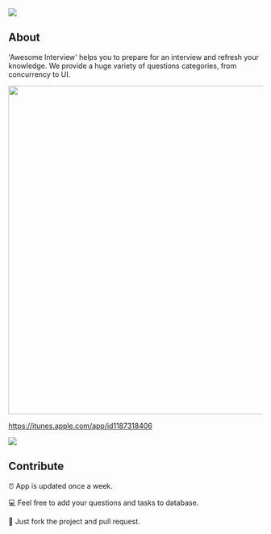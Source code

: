 <img src="https://github.com/dashvlas/awesome-ios-interview/blob/master/Resources/Main.png">

## About

'Awesome Interview' helps you to prepare for an interview and refresh your knowledge.
We provide a huge variety of questions categories, from concurrency to UI.

<img src="https://github.com/dashvlas/awesome-ios-interview/blob/master/Resources/Preview.gif" width="650">

https://itunes.apple.com/app/id1187318406

<img src="https://github.com/dashvlas/awesome-ios-interview/blob/master/Resources/Artboard-filled.png">


## Contribute
⏰ App is updated once a week.

💻 Feel free to add your questions and tasks to database.

🚀 Just fork the project and pull request.
